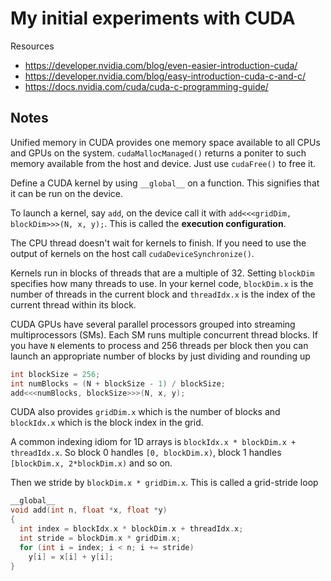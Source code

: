 # My initial experiments with CUDA

Resources

* https://developer.nvidia.com/blog/even-easier-introduction-cuda/
* https://developer.nvidia.com/blog/easy-introduction-cuda-c-and-c/
* https://docs.nvidia.com/cuda/cuda-c-programming-guide/

## Notes

Unified memory in CUDA provides one memory space available to all CPUs and GPUs on the system. `cudaMallocManaged()` returns a poniter to such memory available from the host and device. Just use `cudaFree()` to free it.

Define a CUDA kernel by using `__global__` on a function. This signifies that it can be run on the device.

To launch a kernel, say `add`, on the device call it with `add<<<gridDim, blockDim>>>(N, x, y);`. This is called the **execution configuration**.

The CPU thread doesn't wait for kernels to finish. If you need to use the output of kernels on the host call `cudaDeviceSynchronize()`.

Kernels run in blocks of threads that are a multiple of 32. Setting `blockDim` specifies how many threads to use. In your kernel code, `blockDim.x` is the number of threads in the current block and `threadIdx.x` is the index of the current thread within its block.

CUDA GPUs have several parallel processors grouped into streaming multiprocessors (SMs). Each SM runs multiple concurrent thread blocks. If you have `N` elements to process and 256 threads per block then you can launch an appropriate number of blocks by just dividing and rounding up

```cpp
int blockSize = 256;
int numBlocks = (N + blockSize - 1) / blockSize;
add<<<numBlocks, blockSize>>>(N, x, y);
```
CUDA also provides `gridDim.x` which is the number of blocks and `blockIdx.x` which is the block index in the grid.

A common indexing idiom for 1D arrays is `blockIdx.x * blockDim.x + threadIdx.x`. So block 0 handles `[0, blockDim.x)`, block 1 handles `[blockDim.x, 2*blockDim.x)` and so on.

Then we stride by `blockDim.x * gridDim.x`. This is called a grid-stride loop

```cpp
__global__
void add(int n, float *x, float *y)
{
  int index = blockIdx.x * blockDim.x + threadIdx.x;
  int stride = blockDim.x * gridDim.x;
  for (int i = index; i < n; i += stride)
    y[i] = x[i] + y[i];
}
```
